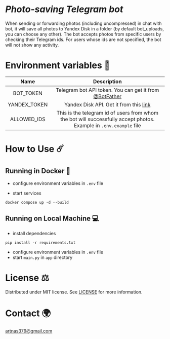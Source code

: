 # *Photo-saving Telegram bot*

When sending or forwarding photos (including uncompressed) in chat with bot, it will save all photos to Yandex Disk in a folder
(by default bot_uploads, you can choose any other). The bot accepts photos from specific users by checking their Telegram ids.
For users whose ids are not specified, the bot will not show any activity.

# Environment variables 🦠 
|     Name     |                                                    Description                                                     |
|:------------:|:------------------------------------------------------------------------------------------------------------------:|
|  BOT_TOKEN   |              Telegram bot API token. You can get it from [@BotFather](https://telegram.me/BotFather)               |
| YANDEX_TOKEN |     Yandex Disk API. Get it from this [link](https://yandex.ru/dev/disk-api/doc/ru/concepts/quickstart#oauth)      |
| ALLOWED_IDS  | This is the telegram id of users from whom the bot will successfully accept photos. Example in `.env.example` file |


# How to Use ☄️ 
## Running in Docker 🐳 

- configure environment variables in `.env` file

- start services
```commandline
docker compose up -d --build
```
## Running on Local Machine 💻 
- install dependencies 
```commandline
pip install -r requirements.txt
```
- configure environment variables in `.env` file
- start `main.py` in `app` directory

# License ⚖️
Distributed under MIT license. See [LICENSE](https://github.com/nsat1/photo-saving-bot/blob/main/LICENSE) for more information.

# Contact 🌍
<a href="mailto:artnas379@gmail.com">artnas379@gmail.com</a>


